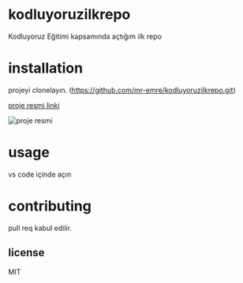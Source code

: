 # kodluyoruzilkrepo
Kodluyoruz Eğitimi kapsamında açtığım ilk repo
# installation
projeyi clonelayın. (https://github.com/mr-emre/kodluyoruzilkrepo.git)

[proje resmi linki](https://picsum.photos/250/250)

![proje resmi](https://picsum.photos/250/250)


# usage
vs code içinde açın

# contributing
pull req kabul edilir.

## license 
MIT

